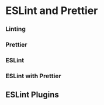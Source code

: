 # ESLint and Prettier

### Linting

### Prettier

### ESLint

### ESLint with Prettier

## ESLint Plugins
